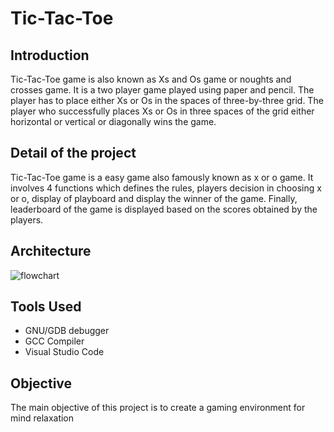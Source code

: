 # Tic-Tac-Toe
## Introduction
Tic-Tac-Toe game is also known as Xs and Os game or noughts and crosses game. It is a two player game played using paper and pencil. The player has to place either Xs or Os in the spaces of three-by-three grid. The player who successfully places Xs or Os in three spaces of the grid either horizontal or vertical or diagonally wins the game.
## Detail of the project
Tic-Tac-Toe game is a easy game also famously known as x or o game. It involves 4 functions which defines the rules, players decision in choosing x or o, display of playboard and display the winner of the game.
Finally, leaderboard of the game is displayed based on the scores obtained by the players.
## Architecture
![flowchart](https://github.com/Soundarya30/M1_projectname/blob/main/2_Architecture/Behavioral%20Diagram.drawio.png)
## Tools Used
* GNU/GDB debugger
* GCC Compiler
* Visual Studio Code
## Objective
The main objective of this project is to create a gaming environment for mind relaxation


